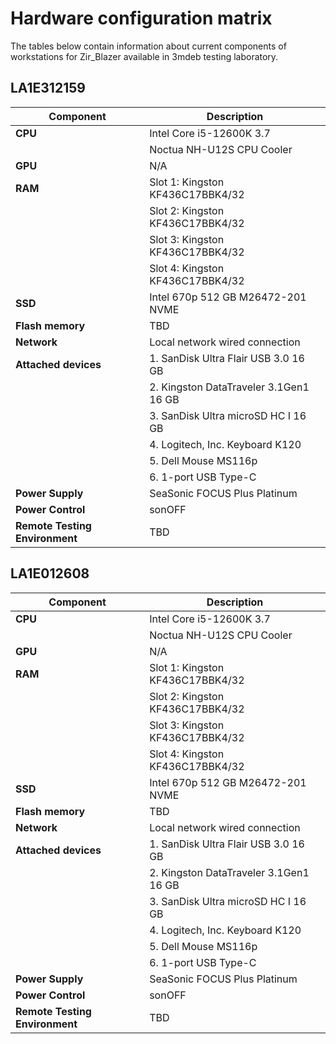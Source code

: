 # Hardware configuration matrix

The tables below contain information about current components of
workstations for Zir_Blazer available in 3mdeb testing laboratory.

## LA1E312159

| Component                      | Description                                      |
|--------------------------------|--------------------------------------------------|
| **CPU**                        | Intel Core i5-12600K 3.7                         |
|                                | Noctua NH-U12S CPU Cooler                        |
| **GPU**                        | N/A                                              |
| **RAM**                        | Slot 1: Kingston KF436C17BBK4/32                 |
|                                | Slot 2: Kingston KF436C17BBK4/32                 |
|                                | Slot 3: Kingston KF436C17BBK4/32                 |
|                                | Slot 4: Kingston KF436C17BBK4/32                 |
| **SSD**                        | Intel 670p 512 GB M26472-201 NVME                |
| **Flash memory**               | TBD                                              |
| **Network**                    | Local network wired connection                   |
| **Attached devices**           | 1. SanDisk Ultra  Flair USB 3.0 16 GB            |
|                                | 2. Kingston DataTraveler 3.1Gen1 16 GB           |
|                                | 3. SanDisk Ultra microSD HC I 16 GB              |
|                                | 4. Logitech, Inc. Keyboard K120                  |
|                                | 5. Dell Mouse MS116p                             |
|                                | 6. 1-port USB Type-C                             |
| **Power Supply**               | SeaSonic FOCUS Plus Platinum                     |
| **Power Control**              | sonOFF                                           |
| **Remote Testing Environment** | TBD                                              |

## LA1E012608

| Component                      | Description                                      |
|--------------------------------|--------------------------------------------------|
| **CPU**                        | Intel Core i5-12600K 3.7                         |
|                                | Noctua NH-U12S CPU Cooler                        |
| **GPU**                        | N/A                                              |
| **RAM**                        | Slot 1: Kingston KF436C17BBK4/32                 |
|                                | Slot 2: Kingston KF436C17BBK4/32                 |
|                                | Slot 3: Kingston KF436C17BBK4/32                 |
|                                | Slot 4: Kingston KF436C17BBK4/32                 |
| **SSD**                        | Intel 670p 512 GB M26472-201 NVME                |
| **Flash memory**               | TBD                                              |
| **Network**                    | Local network wired connection                   |
| **Attached devices**           | 1. SanDisk Ultra  Flair USB 3.0 16 GB            |
|                                | 2. Kingston DataTraveler 3.1Gen1 16 GB           |
|                                | 3. SanDisk Ultra microSD HC I 16 GB              |
|                                | 4. Logitech, Inc. Keyboard K120                  |
|                                | 5. Dell Mouse MS116p                             |
|                                | 6. 1-port USB Type-C                             |
| **Power Supply**               | SeaSonic FOCUS Plus Platinum                     |
| **Power Control**              | sonOFF                                           |
| **Remote Testing Environment** | TBD                                              |
